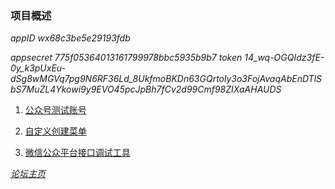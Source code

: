 ### 项目概述

*appID wx68c3be5e29193fdb*

*appsecret 775f05364013161799978bbc5935b9b7*
*token 14_wq-OGQIdz3fE-0y_k3pUxEu-dSg8wMGVq7pg9N6RF36Ld_8UkfmoBKDn63GQrtoly3o3FojAvaqAbEnDTlSbS7MuZL4Ykowi9y9EVO45pcJpBh7fCv2d99Cmf98ZIXaAHAUDS*

1. [公众号测试账号](https://mp.weixin.qq.com/debug/cgi-bin/sandboxinfo?action=showinfo&t=sandbox/index)

2. [自定义创建菜单](https://mp.weixin.qq.com/wiki?t=resource/res_main&id=mp1421141013)

3. [微信公众平台接口调试工具](https://mp.weixin.qq.com/debug)

*[论坛主页](http://zhanhui.camining.org/)*